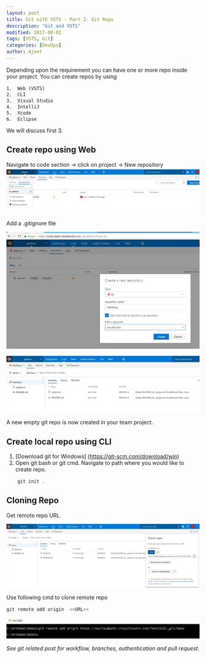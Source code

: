```yaml
---
layout: post
title: Git with VSTS - Part 2- Git Repo
description: "Git and VSTS"
modified: 2017-08-02
tags: [VSTS, Git]
categories: [DevOps]
author: Ajeet
---
```


Depending upon the requirement you can have one or more repo inside your project. You can create repos by using
	
	1. 	Web (VSTS)
	2.	CLI
	3.	Visual Studio
	4.	IntelliJ
	5. 	Xcode
	6.	Eclipse
	
We will discuss first 3.

## Create repo using Web

Navigate to code section -> click on project  -> New repository
![### New repository](/images/posts/gitwithvsts/createrepo.JPG)

Add a .gitignore file

![](/images/posts/gitwithvsts/repo1.JPG)

![](/images/posts/gitwithvsts/repo2.JPG)

A new empty git repo is now created in your team project. 

## Create local repo using CLI

1.	 [Download git for Windows] (https://git-scm.com/download/win)
2.	Open git bash or git cmd. Navigate to path where you would like to create repo.

```PowerShell
	git init .
```
## Cloning Repo

Get remote repo URL

![](/images/posts/gitwithvsts/gitclonerepo1.JPG)

Use following cmd to clone remote repo

```PowerShell
git remote add origin  <<URL>>
```

![](/images/posts/gitwithvsts/gitreporemote1.JPG)


*See git related post for  workflow, branches, authentication and pull request.*